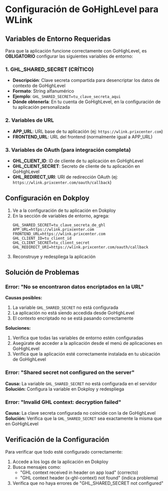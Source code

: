 # Configuración de GoHighLevel para WLink

## Variables de Entorno Requeridas

Para que la aplicación funcione correctamente con GoHighLevel, es **OBLIGATORIO** configurar las siguientes variables de entorno:

### 1. GHL_SHARED_SECRET (CRÍTICO)
- **Descripción**: Clave secreta compartida para desencriptar los datos de contexto de GoHighLevel
- **Formato**: String alfanumérico
- **Ejemplo**: `GHL_SHARED_SECRET=tu_clave_secreta_aqui`
- **Dónde obtenerla**: En tu cuenta de GoHighLevel, en la configuración de tu aplicación personalizada

### 2. Variables de URL
- **APP_URL**: URL base de tu aplicación (ej: `https://wlink.prixcenter.com`)
- **FRONTEND_URL**: URL del frontend (normalmente igual a APP_URL)

### 3. Variables de OAuth (para integración completa)
- **GHL_CLIENT_ID**: ID de cliente de tu aplicación en GoHighLevel
- **GHL_CLIENT_SECRET**: Secreto de cliente de tu aplicación en GoHighLevel
- **GHL_REDIRECT_URI**: URI de redirección OAuth (ej: `https://wlink.prixcenter.com/oauth/callback`)

## Configuración en Dokploy

1. Ve a la configuración de tu aplicación en Dokploy
2. En la sección de variables de entorno, agrega:
   ```
   GHL_SHARED_SECRET=tu_clave_secreta_de_ghl
   APP_URL=https://wlink.prixcenter.com
   FRONTEND_URL=https://wlink.prixcenter.com
   GHL_CLIENT_ID=tu_client_id
   GHL_CLIENT_SECRET=tu_client_secret
   GHL_REDIRECT_URI=https://wlink.prixcenter.com/oauth/callback
   ```
3. Reconstruye y redespliega la aplicación

## Solución de Problemas

### Error: "No se encontraron datos encriptados en la URL"
**Causas posibles:**
1. La variable `GHL_SHARED_SECRET` no está configurada
2. La aplicación no está siendo accedida desde GoHighLevel
3. El contexto encriptado no se está pasando correctamente

**Soluciones:**
1. Verifica que todas las variables de entorno estén configuradas
2. Asegúrate de acceder a la aplicación desde el menú de aplicaciones en GoHighLevel
3. Verifica que la aplicación esté correctamente instalada en tu ubicación de GoHighLevel

### Error: "Shared secret not configured on the server"
**Causa:** La variable `GHL_SHARED_SECRET` no está configurada en el servidor
**Solución:** Configura la variable en Dokploy y redespliega

### Error: "Invalid GHL context: decryption failed"
**Causa:** La clave secreta configurada no coincide con la de GoHighLevel
**Solución:** Verifica que la `GHL_SHARED_SECRET` sea exactamente la misma que en GoHighLevel

## Verificación de la Configuración

Para verificar que todo esté configurado correctamente:

1. Accede a los logs de la aplicación en Dokploy
2. Busca mensajes como:
   - "GHL context received in header on app load" (correcto)
   - "GHL context header (x-ghl-context) not found" (indica problema)
3. Verifica que no haya errores de "GHL_SHARED_SECRET not configured"